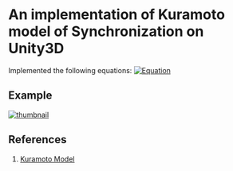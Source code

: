 # An implementation of Kuramoto model of Synchronization on Unity3D

Implemented the following equations:
[![Equation](KuramotoModelEquation.png)](https://en.wikipedia.org/w/index.php?title=Kuramoto_model&oldid=936505629)

## Example

[![thumbnail](http://img.youtube.com/vi/1Cz911-6Y-g/sddefault.jpg)](https://youtu.be/1Cz911-6Y-g)

## References
1. [Kuramoto Model](https://en.wikipedia.org/wiki/Kuramoto_model)

